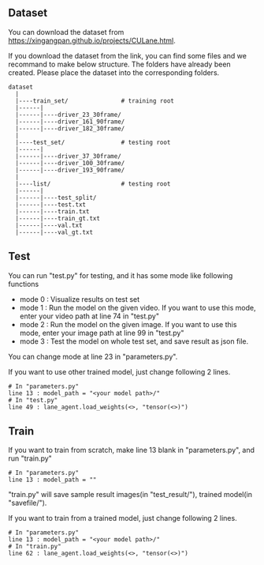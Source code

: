 ## Dataset
You can download the dataset from https://xingangpan.github.io/projects/CULane.html.

If you download the dataset from the link, you can find some files and we recommand to make below structure. The folders have already been created. Please place the dataset into the corresponding folders.

    dataset
      |
      |----train_set/               # training root 
      |------|
      |------|----driver_23_30frame/
      |------|----driver_161_90frame/
      |------|----driver_182_30frame/
      |
      |----test_set/                # testing root 
      |------|
      |------|----driver_37_30frame/
      |------|----driver_100_30frame/
      |------|----driver_193_90frame/
      |
      |----list/                    # testing root 
      |------|
      |------|----test_split/
      |------|----test.txt
      |------|----train.txt
      |------|----train_gt.txt
      |------|----val.txt
      |------|----val_gt.txt


## Test
You can run "test.py" for testing, and it has some mode like following functions
- mode 0 : Visualize results on test set
- mode 1 : Run the model on the given video. If you want to use this mode, enter your video path at line 74 in "test.py"
- mode 2 : Run the model on the given image. If you want to use this mode, enter your image path at line 99 in "test.py"
- mode 3 : Test the model on whole test set, and save result as json file.

You can change mode at line 23 in "parameters.py".

If you want to use other trained model, just change following 2 lines.
```
# In "parameters.py"
line 13 : model_path = "<your model path>/"
# In "test.py"
line 49 : lane_agent.load_weights(<>, "tensor(<>)")
```


## Train
If you want to train from scratch, make line 13 blank in "parameters.py", and run "train.py"
```
# In "parameters.py"
line 13 : model_path = ""
```
"train.py" will save sample result images(in "test_result/"), trained model(in "savefile/").

If you want to train from a trained model, just change following 2 lines.
```
# In "parameters.py"
line 13 : model_path = "<your model path>/"
# In "train.py"
line 62 : lane_agent.load_weights(<>, "tensor(<>)")
```
